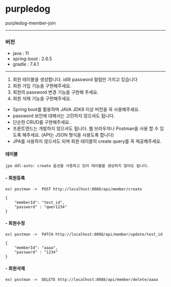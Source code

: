 # purpledog
  purpledog-member-join


------------------------------------
  
### 버전
  - java : 11
  - spring-boot : 2.6.5
  - gradle : 7.4.1
  
------------------------------------

1. 회원 테이블을 생성합니다. id와 password 컬럼만 가지고 있습니다 
2. 회원 가입 기능을 구현해주세요. 
3. 회원의 password 변경 기능을 구현해 주세요. 
4. 회원 삭제 기능을 구현해주세요. 

* Spring boot를 활용하며 JAVA JDK8 이상 버전을 꼭 사용해주세요. 
* password 보안에 대해서는 고민하지 않으셔도 됩니다. 
* 단순한 CRUD를 구현해주세요. 
* 프론트엔드는 개발하지 않으셔도 됩니다. 웹 브라우저나 Postman을 사용 할 수 있도록 해주세요.  (API는 JSON 형식을 사용도록 합니다) 
* JPA를 사용하지 않으셔도 되며 회원 테이블의 create query를 꼭 제공해주세요.

#### 테이블 
    jpa ddl-auto: create 옵션을 사용하고 있어 테이블을 생성하지 않아도 됩니다. 

#### - 회원등록
    ex) postman ->  POST http://localhost:8088/api/member/create

    {
        "memberId": "test_id",
        "password" : "qwer1234"
    }

#### - 회원수정
    ex) postman ->  PATCH http://localhost:8088/api/member/update/test_id

    {
        "memberId": "aaaa",
        "password" : "1234"
    }

#### - 회원삭제
    ex) postman ->  DELETE http://localhost:8088/api/member/delete/aaaa
